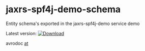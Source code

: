 # jaxrs-spf4j-demo-schema
Entity schema's exported in the jaxrs-spf4j-demo service demo

Latest version: [![Download](https://api.bintray.com/packages/zolyfarkas/core/jaxrs-spf4j-demo-schema/images/download.svg)](https://bintray.com/zolyfarkas/core/jaxrs-spf4j-demo-schema/_latestVersion)

avrodoc [at](https://zolyfarkas.github.io/jaxrs-spf4j-demo-schema)
